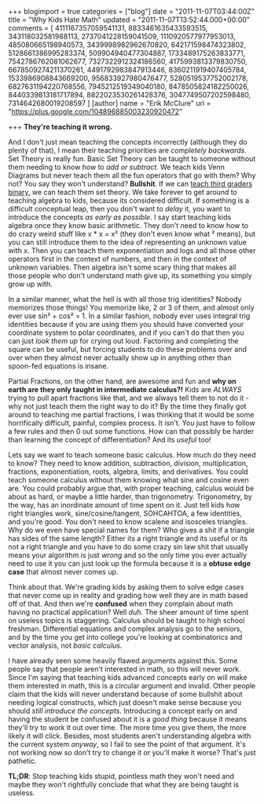 +++
blogimport = true
categories = ["blog"]
date = "2011-11-07T03:44:00Z"
title = "Why Kids Hate Math"
updated = "2011-11-07T13:52:44.000+00:00"
comments = [ 4111167357059541131, 8833461635433593515, 343118032581988113, 2737041228159041509, 1110920577977953013, 485080665198940573, 3439998982962670820, 642171598474323802, 5128661386995283374, 509904940477304887, 1733489175263833771, 7542786762081062677, 7327322912324186560, 4175993813379830750, 6678509274211370261, 4491792983847913446, 8360211919407405784, 1533986908843669200, 956833927980476477, 5280519537752002178, 6827631194220768556, 7945212519349040180, 8478505824182250026, 8440339813181717894, 8822023530261428376, 3047749507202598480, 7314642680019208597 ]
[author]
name = "Erik McClure"
uri = "https://plus.google.com/104896885003230920472"

+++
**They're teaching it wrong.**

And I don't just mean teaching the concepts incorrectly (although they do plenty of that), I mean their teaching priorities are *completely backwards*. Set Theory is really fun. Basic Set Theory can be taught to someone without them needing to know how to *add or subtract*. We teach kids Venn Diagrams but never teach them all the fun operators that go with them? Why not? You say they won't understand? **Bullshit**. If we can [teach third graders binary](http://www.garlikov.com/Soc_Meth.html), we can teach them set theory. We take forever to get around to teaching algebra to kids, because its considered difficult. If something is a difficult conceptual leap, then you don't want to *delay* it, you want to introduce the concepts *as early as possible*. I say start teaching kids algebra once they know basic arithmetic. They don't need to know how to do crazy weird stuff like x * x = x² (they don't even know what ² means), but you can still introduce them to the idea of representing an unknown value with x. Then you can teach them exponentiation and logs and all those other operators first in the context of numbers, and then in the context of unknown variables. Then algebra isn't some scary thing that makes all those people who don't understand math give up, its something you simply grow up with. 

In a similar manner, what the hell is with all those trig identities? Nobody memorizes those things! You memorize like, 2 or 3 of them, and almost only ever use sin² + cos² = 1. In a similar fashion, nobody ever uses integral trig identities because if you are using them you should have converted your coordinate system to polar coordinates, and if you can't do that then you can just *look them up* for crying out loud. Factoring and completing the square can be useful, but forcing students to do these problems over and over when they almost never actually show up in anything other than spoon-fed equations is insane.  

Partial Fractions, on the other hand, are awesome and fun and **why on earth are they only taught in intermediate calculus?!** Kids are *ALWAYS* trying to pull apart fractions like that, and we always tell them to not do it - why not just teach them the right way to do it? By the time they finally got around to teaching me partial fractions, I was thinking that it would be some horrifically difficult, painful, complex process. It isn't. You just have to follow a few rules and then 0 out some functions. How can that possibly be harder than learning the concept of differentiation? And its *useful* too! 

Lets say we want to teach someone basic calculus. How much do they need to know? They need to know addition, subtraction, division, multiplication, fractions, exponentiation, roots, algebra, limits, and derivatives. You could teach someone calculus without them knowing what sine and cosine even are. You could probably argue that, with proper teaching, calculus would be about as hard, or maybe a little harder, than trigonometry. Trigonometry, by the way, has an inordinate amount of time spent on it. Just tell kids how right triangles work, sine/cosine/tangent, SOHCAHTOA, a few identities, and you're good. You don't need to know scalene and isosceles triangles. Why do we even have special names for them? Who gives a shit if a triangle has sides of the same length? Either its a right triangle and its useful or its not a right triangle and you have to do some crazy sin law shit that usually means your algorithm is just *wrong* and so the only time you ever actually need to use it you can just look up the formula because it is a **obtuse edge case** that almost never comes up. 

Think about that. We're grading kids by asking them to solve edge cases that never come up in reality and grading how well they are in math based off of that. And then we're **confused** when they complain about math having no practical application? Well *duh*. The sheer amount of time spent on useless topics is staggering. Calculus should be taught to high school freshman. Differential equations and complex analysis go to the seniors, and by the time you get into college you're looking at combinatorics and vector analysis, not *basic calculus*. 

I have already seen some heavily flawed arguments against this. Some people say that people aren't interested in math, so this will never work. Since I'm saying that teaching kids advanced concepts early on will make them interested in math, this is a circular argument and invalid. Other people claim that the kids will never understand because of some bullshit about needing logical constructs, which just doesn't make sense because you should *still introduce the concepts*. Introducing a concept early on and having the student be confused about it is a *good thing* because it means they'll try to work it out over time. The more time you give them, the more likely it will click. Besides, most students aren't understanding algebra with the current system *anyway*, so I fail to see the point of that argument. It's not working now so don't try to change it or you'll make it worse? That's just pathetic.  

**TL;DR**: Stop teaching kids stupid, pointless math they won't need and maybe they won't rightfully conclude that what they are being taught is useless.
